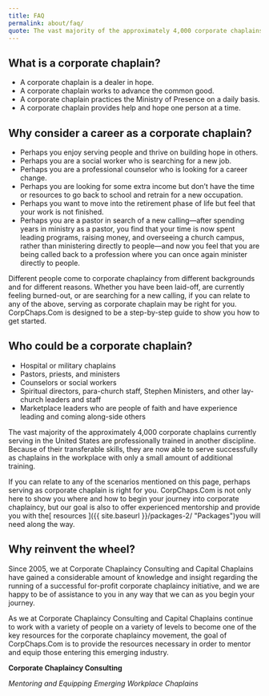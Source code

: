 ```yaml
---
title: FAQ
permalink: about/faq/
quote: The vast majority of the approximately 4,000 corporate chaplains currently serving in the United States are professionally trained in another discipline.
---
```

## What is a corporate chaplain?

*   A corporate chaplain is a dealer in hope.
*   A corporate chaplain works to advance the common good.
*   A corporate chaplain practices the Ministry of Presence on a daily basis.
*   A corporate chaplain provides help and hope one person at a time.

## Why consider a career as a corporate chaplain?

*   Perhaps you enjoy serving people and thrive on building hope in others.
*   Perhaps you are a social worker who is searching for a new job.
*   Perhaps you are a professional counselor who is looking for a career change.
*   Perhaps you are looking for some extra income but don’t have the time or resources to go back to school and retrain for a new occupation.
*   Perhaps you want to move into the retirement phase of life but feel that your work is not finished.
*   Perhaps you are a pastor in search of a new calling—after spending years in ministry as a pastor, you find that your time is now spent leading programs, raising money, and overseeing a church campus, rather than ministering directly to people—and now you feel that you are being called back to a profession where you can once again minister directly to people.

Different people come to corporate chaplaincy from different backgrounds and for different reasons. Whether you have been laid-off, are currently feeling burned-out, or are searching for a new calling, if you can relate to any of the above, serving as corporate chaplain may be right for you. CorpChaps.Com is designed to be a step-by-step guide to show you how to get started.

## Who could be a corporate chaplain?

*   Hospital or military chaplains
*   Pastors, priests, and ministers
*   Counselors or social workers
*   Spiritual directors, para-church staff, Stephen Ministers, and other lay-church leaders and staff
*   Marketplace leaders who are people of faith and have experience leading and coming along-side others

The vast majority of the approximately 4,000 corporate chaplains currently serving in the United States are professionally trained in another discipline. Because of their transferable skills, they are now able to serve successfully as chaplains in the workplace with only a small amount of additional training.

If you can relate to any of the scenarios mentioned on this page, perhaps serving as corporate chaplain is right for you. CorpChaps.Com is not only here to show you where and how to begin your journey into corporate chaplaincy, but our goal is also to offer experienced mentorship and provide you with the[ resources ]({{ site.baseurl }}/packages-2/ "Packages")you will need along the way.

## Why reinvent the wheel?

Since 2005, we at Corporate Chaplaincy Consulting and Capital Chaplains have gained a considerable amount of knowledge and insight regarding the running of a successful for-profit corporate chaplaincy initiative, and we are happy to be of assistance to you in any way that we can as you begin your journey.

As we at Corporate Chaplaincy Consulting and Capital Chaplains continue to work with a variety of people on a variety of levels to become one of the key resources for the corporate chaplaincy movement, the goal of CorpChaps.Com is to provide the resources necessary in order to mentor and equip those entering this emerging industry.

**Corporate Chaplaincy Consulting**

_Mentoring and Equipping Emerging Workplace Chaplains_

